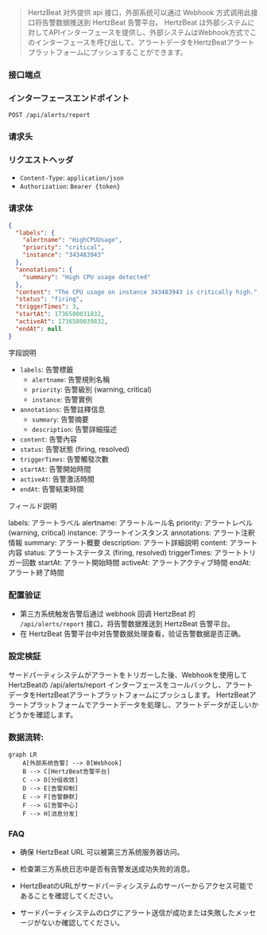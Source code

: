 > HertzBeat 对外提供 api 接口，外部系统可以通过 Webhook 方式调用此接口将告警数据推送到 HertzBeat 告警平台。
> HertzBeat は外部システムに対してAPIインターフェースを提供し、外部システムはWebhook方式でこのインターフェースを呼び出して、アラートデータをHertzBeatアラートプラットフォームにプッシュすることができます。

### 接口端点
### インターフェースエンドポイント

`POST /api/alerts/report`

### 请求头
### リクエストヘッダ


- `Content-Type`: `application/json`
- `Authorization`: `Bearer {token}`

### 请求体

```json
{
  "labels": {
    "alertname": "HighCPUUsage",
    "priority": "critical",
    "instance": "343483943"
  },
  "annotations": {
    "summary": "High CPU usage detected"
  },
  "content": "The CPU usage on instance 343483943 is critically high.",
  "status": "firing",
  "triggerTimes": 3,
  "startAt": 1736580031832,
  "activeAt": 1736580039832,
  "endAt": null
}
```

字段說明

- `labels`: 告警標籤
  - `alertname`: 告警規則名稱
  - `priority`: 告警級別 (warning, critical)
  - `instance`: 告警實例
- `annotations`: 告警註釋信息
  - `summary`: 告警摘要
  - `description`: 告警詳細描述
- `content`: 告警內容
- `status`: 告警狀態 (firing, resolved)
- `triggerTimes`: 告警觸發次數
- `startAt`: 告警開始時間
- `activeAt`: 告警激活時間
- `endAt`: 告警結束時間

フィールド説明

labels: アラートラベル
alertname: アラートルール名
priority: アラートレベル (warning, critical)
instance: アラートインスタンス
annotations: アラート注釈情報
summary: アラート概要
description: アラート詳細説明
content: アラート内容
status: アラートステータス (firing, resolved)
triggerTimes: アラートトリガー回数
startAt: アラート開始時間
activeAt: アラートアクティブ時間
endAt: アラート終了時間


### 配置验证

- 第三方系统触发告警后通过 webhook 回调 HertzBeat 的 `/api/alerts/report` 接口，将告警数据推送到 HertzBeat 告警平台。 
- 在 HertzBeat 告警平台中对告警数据处理查看，验证告警数据是否正确。

### 設定検証
サードパーティシステムがアラートをトリガーした後、Webhookを使用してHertzBeatの /api/alerts/report インターフェースをコールバックし、アラートデータをHertzBeatアラートプラットフォームにプッシュします。
HertzBeatアラートプラットフォームでアラートデータを処理し、アラートデータが正しいかどうかを確認します。


### 数据流转:

```mermaid
graph LR
    A[外部系统告警] --> B[Webhook]
    B --> C[HertzBeat告警平台]
    C --> D[分组收敛]
    D --> E[告警抑制]
    E --> F[告警静默]
    F --> G[告警中心]
    F --> H[消息分发]
```


### FAQ

- 确保 HertzBeat URL 可以被第三方系统服务器访问。 
- 检查第三方系统日志中是否有告警发送成功失败的消息。

- HertzBeatのURLがサードパーティシステムのサーバーからアクセス可能であることを確認してください。
- サードパーティシステムのログにアラート送信が成功または失敗したメッセージがないか確認してください。
